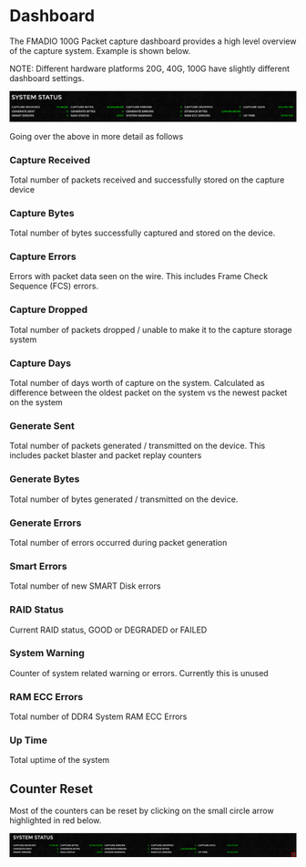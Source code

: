 # Dashboard

The FMADIO 100G Packet capture dashboard provides a high level overview of the capture system. Example is shown below.

NOTE: Different hardware platforms 20G, 40G, 100G have slightly different dashboard settings.

![FMADIO 100G Gen2 Dashboard Status](../.gitbook/assets/image%20%2856%29.png)

Going over the above in more detail as follows

### Capture Received

Total number of packets received and successfully stored on the capture device

### Capture Bytes

Total number of bytes successfully captured and stored on the device.

### Capture Errors

Errors with packet data seen on the wire. This includes Frame Check Sequence \(FCS\) errors.

### Capture Dropped

Total number of packets dropped / unable to make it to the capture storage system

### Capture Days

Total number of days worth of capture on the system. Calculated as difference between the oldest packet on the system vs the newest packet on the system

### Generate Sent

Total number of packets generated / transmitted on the device. This includes packet blaster and packet replay counters

### Generate Bytes

Total number of bytes generated / transmitted on the device. 

### Generate Errors

Total number of errors occurred during packet generation

### Smart Errors

Total number of new SMART Disk errors

### RAID Status

Current RAID status, GOOD or DEGRADED or FAILED

### System Warning

Counter of system related warning or errors. Currently this is unused

### RAM ECC Errors

Total number of DDR4 System RAM ECC Errors

### Up Time

Total uptime of the system

## Counter Reset

Most of the counters can be reset by clicking on the small circle arrow highlighted in red below.

![](../.gitbook/assets/image%20%2859%29.png)



